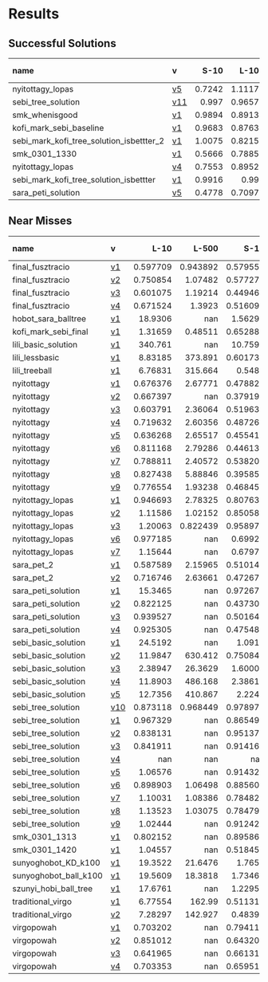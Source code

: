 # Results

## Successful Solutions

| name                                     | v                           |   S-10 |   L-10 |   S-1000 |   L-500 |   XL-5000 |   Total time |
|:-----------------------------------------|:----------------------------|-------:|-------:|---------:|--------:|----------:|-------------:|
| nyitottagy_lopas                         | [v5](../../commit/fec63c7)  | 0.7242 | 1.1117 |   0.7545 |  0.9602 |    3.1585 |       6.709  |
| sebi_tree_solution                       | [v11](../../commit/f5184f4) | 0.997  | 0.9657 |   0.9053 |  1.0262 |    2.9965 |       6.8908 |
| smk_whenisgood                           | [v1](../../commit/1791b69)  | 0.9894 | 0.8913 |   1.085  |  1.0962 |    2.8927 |       6.9547 |
| kofi_mark_sebi_baseline                  | [v1](../../commit/06a569a)  | 0.9683 | 0.8763 |   0.9756 |  1.189  |    2.9841 |       6.9934 |
| sebi_mark_kofi_tree_solution_isbettter_2 | [v1](../../commit/86576c8)  | 1.0075 | 0.8215 |   1.18   |  1.1704 |    2.8261 |       7.0055 |
| smk_0301_1330                            | [v1](../../commit/0e79b0d)  | 0.5666 | 0.7885 |   1.0092 |  0.9555 |    3.971  |       7.2907 |
| nyitottagy_lopas                         | [v4](../../commit/2fee205)  | 0.7553 | 0.8952 |   0.8506 |  0.9099 |    4.0201 |       7.4312 |
| sebi_mark_kofi_tree_solution_isbettter   | [v1](../../commit/a6bdaac)  | 0.9916 | 0.99   |   1.0083 |  0.9256 |    3.7755 |       7.6911 |
| sara_peti_solution                       | [v5](../../commit/0613fdd)  | 0.4778 | 0.7097 |   1.1347 |  1.8732 |   93.0561 |      97.2516 |

## Near Misses

| name                  | v                           |       L-10 |      L-500 |       S-10 |     S-1000 |   XL-5000 |
|:----------------------|:----------------------------|-----------:|-----------:|-----------:|-----------:|----------:|
| final_fusztracio      | [v1](../../commit/0a83a7f)  |   0.597709 |   0.943892 |   0.579555 |   1.4439   |       nan |
| final_fusztracio      | [v2](../../commit/688b5bc)  |   0.750854 |   1.07482  |   0.577277 |   0.993954 |       nan |
| final_fusztracio      | [v3](../../commit/2aaed3f)  |   0.601075 |   1.19214  |   0.449466 |   1.17816  |       nan |
| final_fusztracio      | [v4](../../commit/7648060)  |   0.671524 |   1.3923   |   0.516098 |   1.59342  |       nan |
| hobot_sara_balltree   | [v1](../../commit/fce0f39)  |  18.9306   | nan        |   1.56295  |   1.62359  |       nan |
| kofi_mark_sebi_final  | [v1](../../commit/0c6bff5)  |   1.31659  |   0.48511  |   0.652881 |   1.3996   |       nan |
| lili_basic_solution   | [v1](../../commit/07a3e46)  | 340.761    | nan        |  10.7591   | 729.522    |       nan |
| lili_lessbasic        | [v1](../../commit/be983ae)  |   8.83185  | 373.891    |   0.601737 |  18.5616   |       nan |
| lili_treeball         | [v1](../../commit/926c62b)  |   6.76831  | 315.664    |   0.5484   |  17.0279   |       nan |
| nyitottagy            | [v1](../../commit/265c45e)  |   0.676376 |   2.67771  |   0.478823 |   0.515898 |       nan |
| nyitottagy            | [v2](../../commit/788323f)  |   0.667397 | nan        |   0.379194 |   0.452332 |       nan |
| nyitottagy            | [v3](../../commit/c8ad45c)  |   0.603791 |   2.36064  |   0.519632 |   0.448809 |       nan |
| nyitottagy            | [v4](../../commit/191e932)  |   0.719632 |   2.60356  |   0.487263 |   0.497181 |       nan |
| nyitottagy            | [v5](../../commit/9104e6b)  |   0.636268 |   2.65517  |   0.455418 |   0.506347 |       nan |
| nyitottagy            | [v6](../../commit/71f3fa1)  |   0.811168 |   2.79286  |   0.446137 |   0.444939 |       nan |
| nyitottagy            | [v7](../../commit/2d97273)  |   0.788811 |   2.40572  |   0.538201 |   0.51477  |       nan |
| nyitottagy            | [v8](../../commit/65d203d)  |   0.827438 |   5.88846  |   0.395857 |   0.491786 |       nan |
| nyitottagy            | [v9](../../commit/365bf3c)  |   0.776554 |   1.93238  |   0.468453 |   0.500131 |       nan |
| nyitottagy_lopas      | [v1](../../commit/0b6a733)  |   0.946693 |   2.78325  |   0.807631 |   1.02     |       nan |
| nyitottagy_lopas      | [v2](../../commit/3b87491)  |   1.11586  |   1.02152  |   0.850581 |   0.790691 |       nan |
| nyitottagy_lopas      | [v3](../../commit/93e223d)  |   1.20063  |   0.822439 |   0.958979 |   0.985607 |       nan |
| nyitottagy_lopas      | [v6](../../commit/9fd0267)  |   0.977185 | nan        |   0.69926  |   0.97915  |       nan |
| nyitottagy_lopas      | [v7](../../commit/0d8f2d5)  |   1.15644  | nan        |   0.67975  |   0.801805 |       nan |
| sara_pet_2            | [v1](../../commit/ed35859)  |   0.587589 |   2.15965  |   0.510145 |   1.74394  |       nan |
| sara_pet_2            | [v2](../../commit/040805c)  |   0.716746 |   2.63661  |   0.472677 |   1.0696   |       nan |
| sara_peti_solution    | [v1](../../commit/9ce26a5)  |  15.3465   | nan        |   0.972676 |  15.869    |       nan |
| sara_peti_solution    | [v2](../../commit/93d98de)  |   0.822125 | nan        |   0.437308 |   2.76557  |       nan |
| sara_peti_solution    | [v3](../../commit/fce0f39)  |   0.939527 | nan        |   0.501643 |   2.34768  |       nan |
| sara_peti_solution    | [v4](../../commit/70ec1e6)  |   0.925305 | nan        |   0.475487 |   1.7185   |       nan |
| sebi_basic_solution   | [v1](../../commit/eaca833)  |  24.5192   | nan        |   1.0919   |  41.5967   |       nan |
| sebi_basic_solution   | [v2](../../commit/3371540)  |  11.9847   | 630.412    |   0.750844 |  27.2496   |       nan |
| sebi_basic_solution   | [v3](../../commit/fe517a0)  |   2.38947  |  26.3629   |   1.60008  |   3.56721  |       nan |
| sebi_basic_solution   | [v4](../../commit/51edc94)  |  11.8903   | 486.168    |   2.38616  |  25.2112   |       nan |
| sebi_basic_solution   | [v5](../../commit/c1e2c40)  |  12.7356   | 410.867    |   2.2242   |  22.6535   |       nan |
| sebi_tree_solution    | [v10](../../commit/0ad7798) |   0.873118 |   0.968449 |   0.978978 |   0.750954 |       nan |
| sebi_tree_solution    | [v1](../../commit/c6e88f0)  |   0.967329 | nan        |   0.865493 |   0.885463 |       nan |
| sebi_tree_solution    | [v2](../../commit/987dfec)  |   0.838131 | nan        |   0.951378 |   1.39613  |       nan |
| sebi_tree_solution    | [v3](../../commit/e966f24)  |   0.841911 | nan        |   0.914166 |   0.940104 |       nan |
| sebi_tree_solution    | [v4](../../commit/b4221d7)  | nan        | nan        | nan        |   0.839791 |       nan |
| sebi_tree_solution    | [v5](../../commit/bba55ef)  |   1.06576  | nan        |   0.914325 |   0.924512 |       nan |
| sebi_tree_solution    | [v6](../../commit/6fb390f)  |   0.898903 |   1.06498  |   0.885609 |   0.986124 |       nan |
| sebi_tree_solution    | [v7](../../commit/1315fff)  |   1.10031  |   1.08386  |   0.784823 |   0.815491 |       nan |
| sebi_tree_solution    | [v8](../../commit/d1d2cbe)  |   1.13523  |   1.03075  |   0.784795 |   1.13577  |       nan |
| sebi_tree_solution    | [v9](../../commit/4a92f55)  |   1.02444  | nan        |   0.912425 |   0.836722 |       nan |
| smk_0301_1313         | [v1](../../commit/47857a0)  |   0.802152 | nan        |   0.895867 |   1.0126   |       nan |
| smk_0301_1420         | [v1](../../commit/a9a545f)  |   1.04557  | nan        |   0.518456 |   1.06082  |       nan |
| sunyoghobot_KD_k100   | [v1](../../commit/7c80203)  |  19.3522   |  21.6476   |   1.7659   |   1.9824   |       nan |
| sunyoghobot_ball_k100 | [v1](../../commit/b958877)  |  19.5609   |  18.3818   |   1.73461  |   1.99014  |       nan |
| szunyi_hobi_ball_tree | [v1](../../commit/aad14c8)  |  17.6761   | nan        |   1.22951  |   1.83259  |       nan |
| traditional_virgo     | [v1](../../commit/5b6ba66)  |   6.77554  | 162.99     |   0.511317 |   7.1553   |       nan |
| traditional_virgo     | [v2](../../commit/b932659)  |   7.28297  | 142.927    |   0.48392  |   8.53946  |       nan |
| virgopowah            | [v1](../../commit/2dbc7e7)  |   0.703202 | nan        |   0.794111 |   0.628813 |       nan |
| virgopowah            | [v2](../../commit/4d03f1c)  |   0.851012 | nan        |   0.643208 |   0.733836 |       nan |
| virgopowah            | [v3](../../commit/04cd313)  |   0.641965 | nan        |   0.661314 |   0.800964 |       nan |
| virgopowah            | [v4](../../commit/e317489)  |   0.703353 | nan        |   0.659514 |   0.718414 |       nan |